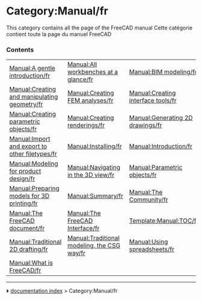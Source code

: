 # Category:Manual/fr
This category contains all the page of the FreeCAD manual Cette catégorie contient toute la page du manuel FreeCAD

### Contents

|     |     |     |
| --- | --- | --- |
| [Manual:A gentle introduction/fr](Manual_A_gentle_introduction/fr.md) | [Manual:All workbenches at a glance/fr](Manual_All_workbenches_at_a_glance/fr.md) | [Manual:BIM modeling/fr](Manual_BIM_modeling/fr.md) |
| [Manual:Creating and manipulating geometry/fr](Manual_Creating_and_manipulating_geometry/fr.md) | [Manual:Creating FEM analyses/fr](Manual_Creating_FEM_analyses/fr.md) | [Manual:Creating interface tools/fr](Manual_Creating_interface_tools/fr.md) |
| [Manual:Creating parametric objects/fr](Manual_Creating_parametric_objects/fr.md) | [Manual:Creating renderings/fr](Manual_Creating_renderings/fr.md) | [Manual:Generating 2D drawings/fr](Manual_Generating_2D_drawings/fr.md) |
| [Manual:Import and export to other filetypes/fr](Manual_Import_and_export_to_other_filetypes/fr.md) | [Manual:Installing/fr](Manual_Installing/fr.md) | [Manual:Introduction/fr](Manual_Introduction/fr.md) |
| [Manual:Modeling for product design/fr](Manual_Modeling_for_product_design/fr.md) | [Manual:Navigating in the 3D view/fr](Manual_Navigating_in_the_3D_view/fr.md) | [Manual:Parametric objects/fr](Manual_Parametric_objects/fr.md) |
| [Manual:Preparing models for 3D printing/fr](Manual_Preparing_models_for_3D_printing/fr.md) | [Manual:Summary/fr](Manual_Summary/fr.md) | [Manual:The Community/fr](Manual_The_Community/fr.md) |
| [Manual:The FreeCAD document/fr](Manual_The_FreeCAD_document/fr.md) | [Manual:The FreeCAD Interface/fr](Manual_The_FreeCAD_Interface/fr.md) | [Template:Manual:TOC/fr](Template_Manual_TOC/fr.md) |
| [Manual:Traditional 2D drafting/fr](Manual_Traditional_2D_drafting/fr.md) | [Manual:Traditional modeling, the CSG way/fr](Manual_Traditional_modeling,_the_CSG_way/fr.md) | [Manual:Using spreadsheets/fr](Manual_Using_spreadsheets/fr.md) |
| [Manual:What is FreeCAD/fr](Manual_What_is_FreeCAD/fr.md) |



---
⏵ [documentation index](../README.md) > Category:Manual/fr
